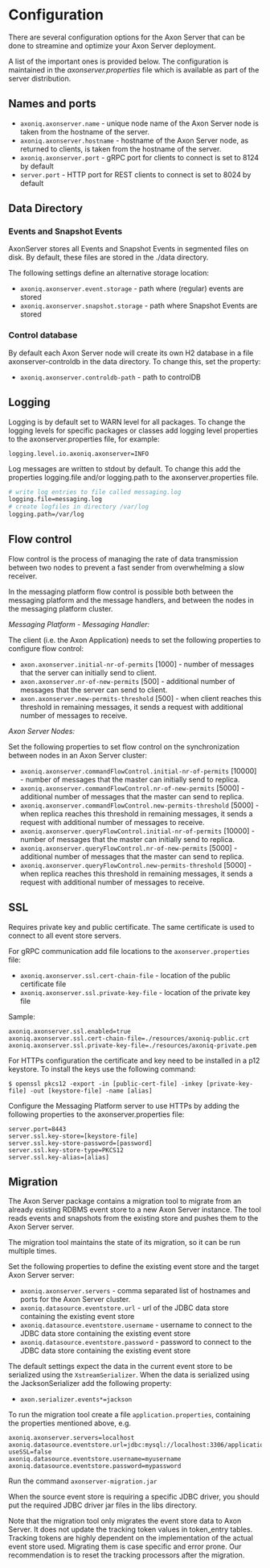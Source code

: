 # Configuration

There are several configuration options for the Axon Server that can be done to streamine and optimize your Axon Server deployment. 

A list of the important ones is provided below. The configuration is maintained in the _axonserver.properties_ file which is available as part of the server distribution.

## Names and ports

* `axoniq.axonserver.name` - unique node name of the Axon Server node is taken from the hostname of the server.
* `axoniq.axonserver.hostname` - hostname of the Axon Server node, as returned to clients, is taken from the hostname of the server.
* `axoniq.axonserver.port` - gRPC port for clients to connect is set to 8124 by default
* `server.port` - HTTP port for REST clients to connect is set to 8024 by default

## Data Directory

### Events and Snapshot Events

AxonServer stores all Events and Snapshot Events in segmented files on disk. By default, these files are stored in the ./data directory.

The following settings define an alternative storage location:

* `axoniq.axonserver.event.storage` - path where \(regular\) events are stored
* `axoniq.axonserver.snapshot.storage` - path where Snapshot Events are stored

### Control database

By default each Axon Server node will create its own H2 database in a file axonserver-controldb in the data directory. To change this, set the property:

* `axoniq.axonserver.controldb-path` - path to controlDB

## Logging

Logging is by default set to WARN level for all packages. To change the logging levels for specific packages or classes add logging level properties to the axonserver.properties file, for example:

```text
logging.level.io.axoniq.axonserver=INFO
```

Log messages are written to stdout by default. To change this add the properties logging.file and/or logging.path to the axonserver.properties file.

```bash
# write log entries to file called messaging.log
logging.file=messaging.log
# create logfiles in directory /var/log
logging.path=/var/log
```

## Flow control

Flow control is the process of managing the rate of data transmission between two nodes to prevent a fast sender from overwhelming a slow receiver.

In the messaging platform flow control is possible both between the messaging platform and the message handlers, and between the nodes in the messaging platform cluster.

_Messaging Platform - Messaging Handler:_

The client \(i.e. the Axon Application\) needs to set the following properties to configure flow control:

* `axon.axonserver.initial-nr-of-permits` \[1000\] - number of messages that the server can initially send to client.
* `axon.axonserver.nr-of-new-permits` \[500\] - additional number of messages that the server can send to client.
* `axon.axonserver.new-permits-threshold` \[500\] -  when client reaches this threshold in remaining messages, it sends a request with additional number of messages to receive.

_Axon Server Nodes:_

Set the following properties to set flow control on the synchronization between nodes in an Axon Server cluster:

* `axoniq.axonserver.commandFlowControl.initial-nr-of-permits` \[10000\] - number of messages that the master can initially send to replica.
* `axoniq.axonserver.commandFlowControl.nr-of-new-permits` \[5000\] - additional number of messages that the master can send to replica.
* `axoniq.axonserver.commandFlowControl.new-permits-threshold` \[5000\] - when replica reaches this threshold in remaining messages, it sends a request with additional number of messages to receive.
* `axoniq.axonserver.queryFlowControl.initial-nr-of-permits` \[10000\] - number of messages that the master can initially send to replica.
* `axoniq.axonserver.queryFlowControl.nr-of-new-permits` \[5000\] - additional number of messages that the master can send to replica.
* `axoniq.axonserver.queryFlowControl.new-permits-threshold` \[5000\] - when replica reaches this threshold in remaining messages, it sends a request with additional number of messages to receive.

## SSL

Requires private key and public certificate. The same certificate is used to connect to all event store servers.

For gRPC communication add file locations to the `axonserver.properties` file:

* `axoniq.axonserver.ssl.cert-chain-file` - location of the public certificate file
* `axoniq.axonserver.ssl.private-key-file` - location of the private key file

Sample:

```text
axoniq.axonserver.ssl.enabled=true 
axoniq.axonserver.ssl.cert-chain-file=./resources/axoniq-public.crt
axoniq.axonserver.ssl.private-key-file=./resources/axoniq-private.pem
```

For HTTPs configuration the certificate and key need to be installed in a p12 keystore. To install the keys use the following command:

```text
$ openssl pkcs12 -export -in [public-cert-file] -inkey [private-key-file] -out [keystore-file] -name [alias]
```

Configure the Messaging Platform server to use HTTPs by adding the following properties to the axonserver.properties file:

```text
server.port=8443 
server.ssl.key-store=[keystore-file]   
server.ssl.key-store-password=[password] 
server.ssl.key-store-type=PKCS12
server.ssl.key-alias=[alias]
```

## Migration

The Axon Server package contains a migration tool to migrate from an already existing RDBMS event store to a new Axon Server instance. The tool reads events and snapshots from the existing store and pushes them to the Axon Server server.

The migration tool maintains the state of its migration, so it can be run multiple times.

Set the following properties to define the existing event store and the target Axon Server server:

* `axoniq.axonserver.servers` - comma separated list of hostnames and ports for the Axon Server cluster.
* `axoniq.datasource.eventstore.url` - url of the JDBC data store containing the existing event store
* `axoniq.datasource.eventstore.username` - username to connect to the JDBC data store containing the existing event store
* `axoniq.datasource.eventstore.password` - password to connect to the JDBC data store containing the existing event store

The default settings expect the data in the current event store to be serialized using the `XstreamSerializer`. When the data is serialized using the JacksonSerializer add the following property:

* `axon.serializer.events*=jackson`

To run the migration tool create a file `application.properties`, containing the properties mentioned above, e.g.

```text
axoniq.axonserver.servers=localhost
axoniq.datasource.eventstore.url=jdbc:mysql://localhost:3306/applicationdb?useSSL=false
axoniq.datasource.eventstore.username=myusername
axoniq.datasource.eventstore.password=mypassword
```

Run the command `axonserver-migration.jar`

When the source event store is requiring a specific JDBC driver, you should put the required JDBC driver jar files in the libs directory.

Note that the migration tool only migrates the event store data to Axon Server. It does not update the tracking token values in token\_entry tables. Tracking tokens are highly dependent on the implementation of the actual event store used. Migrating them is case specific and error prone. Our recommendation is to reset the tracking processors after the migration.

